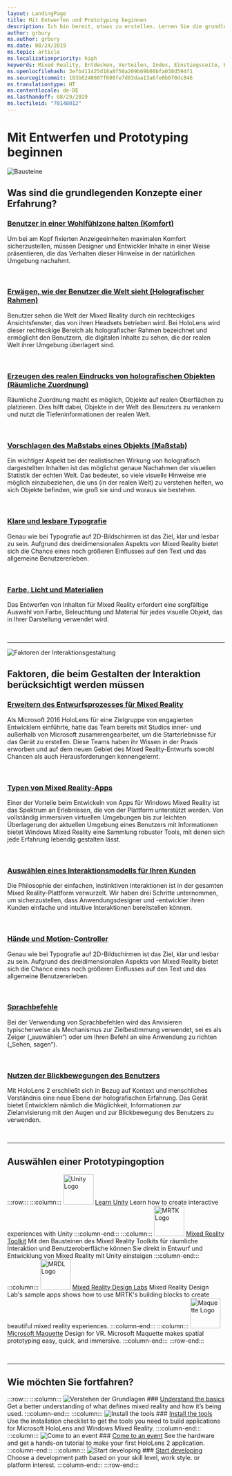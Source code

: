 ```yaml
---
layout: LandingPage
title: Mit Entwerfen und Prototyping beginnen
description: Ich bin bereit, etwas zu erstellen. Lernen Sie die grundlegenden Konzepte kennen, die Sie für den Einstieg in Entwerfen und Prototyping benötigen.
author: grbury
ms.author: grbury
ms.date: 08/24/2019
ms.topic: article
ms.localizationpriority: high
keywords: Mixed Reality, Entdecken, Verteilen, Index, Einstiegsseite, Entwurf, Entwicklung, Tutorials, Beispiel-Apps, Grundlagen, Fallstudien, Ressourcen, HoloLens-Vorgehensweise, Open-Source-Projekte
ms.openlocfilehash: 3efb411425d18a8f50a209b69b00bfa038d594f1
ms.sourcegitcommit: 183b6248807f600fe7d83daa13a6fe0b0f0dc846
ms.translationtype: HT
ms.contentlocale: de-DE
ms.lasthandoff: 08/29/2019
ms.locfileid: "70148012"
---
```

# <a name="start-designing-and-prototyping"></a>Mit Entwerfen und Prototyping beginnen


![Bausteine](images/text_in_unity_viewingangle.jpg)

## <a name="what-are-the-core-concepts-of-an-experience"></a>Was sind die grundlegenden Konzepte einer Erfahrung?

### <a name="keep-the-user-comfortable---comfortcomfortmd"></a>[Benutzer in einer Wohlfühlzone halten (Komfort)](comfort.md)
Um bei am Kopf fixierten Anzeigeeinheiten maximalen Komfort sicherzustellen, müssen Designer und Entwickler Inhalte in einer Weise präsentieren, die das Verhalten dieser Hinweise in der natürlichen Umgebung nachahmt.

<br>

### <a name="consider-how-the-user-sees-the-world---holographic-frameholographic-framemd"></a>[Erwägen, wie der Benutzer die Welt sieht (Holografischer Rahmen)](holographic-frame.md)
Benutzer sehen die Welt der Mixed Reality durch ein rechteckiges Ansichtsfenster, das von ihren Headsets betrieben wird. Bei HoloLens wird dieser rechteckige Bereich als holografischer Rahmen bezeichnet und ermöglicht den Benutzern, die digitalen Inhalte zu sehen, die der realen Welt ihrer Umgebung überlagert sind.

<br>

### <a name="making-holographic-objects-feel-real---spatial-mappingspatial-mappingmd"></a>[Erzeugen des realen Eindrucks von holografischen Objekten (Räumliche Zuordnung)](spatial-mapping.md)
Räumliche Zuordnung macht es möglich, Objekte auf realen Oberflächen zu platzieren. Dies hilft dabei, Objekte in der Welt des Benutzers zu verankern und nutzt die Tiefeninformationen der realen Welt.

<br>

### <a name="suggesting-the-scale-of-an-object---scalescalemd"></a>[Vorschlagen des Maßstabs eines Objekts (Maßstab)](scale.md)
Ein wichtiger Aspekt bei der realistischen Wirkung von holografisch dargestellten Inhalten ist das möglichst genaue Nachahmen der visuellen Statistik der echten Welt. Das bedeutet, so viele visuelle Hinweise wie möglich einzubeziehen, die uns (in der realen Welt) zu verstehen helfen, wo sich Objekte befinden, wie groß sie sind und woraus sie bestehen.

<br>

### <a name="clear-and-readable-typographytypographymd"></a>[Klare und lesbare Typografie](typography.md)
Genau wie bei Typografie auf 2D-Bildschirmen ist das Ziel, klar und lesbar zu sein. Aufgrund des dreidimensionalen Aspekts von Mixed Reality bietet sich die Chance eines noch größeren Einflusses auf den Text und das allgemeine Benutzererleben.

<br>

### <a name="color-light-and-materialscolor-light-and-materialsmd"></a>[Farbe, Licht und Materialien](color,-light-and-materials.md)
Das Entwerfen von Inhalten für Mixed Reality erfordert eine sorgfältige Auswahl von Farbe, Beleuchtung und Material für jedes visuelle Objekt, das in Ihrer Darstellung verwendet wird.


<br>

---



![Faktoren der Interaktionsgestaltung](images/MRTK_BoundingBox_Main.png)

## <a name="interaction-design-factors-to-consider"></a>Faktoren, die beim Gestalten der Interaktion berücksichtigt werden müssen


### <a name="expanding-the-design-process-for-mixed-realitycase-study-expanding-the-design-process-for-mixed-realitymd"></a>[Erweitern des Entwurfsprozesses für Mixed Reality](case-study-expanding-the-design-process-for-mixed-reality.md)
Als Microsoft 2016 HoloLens für eine Zielgruppe von engagierten Entwicklern einführte, hatte das Team bereits mit Studios inner- und außerhalb von Microsoft zusammengearbeitet, um die Starterlebnisse für das Gerät zu erstellen. Diese Teams haben ihr Wissen in der Praxis erworben und auf dem neuen Gebiet des Mixed Reality-Entwurfs sowohl Chancen als auch Herausforderungen kennengelernt.

<br>

### <a name="types-of-mixed-reality-appstypes-of-mixed-reality-appsmd"></a>[Typen von Mixed Reality-Apps](types-of-mixed-reality-apps.md)
Einer der Vorteile beim Entwickeln von Apps für Windows Mixed Reality ist das Spektrum an Erlebnissen, die von der Plattform unterstützt werden. Von vollständig immersiven virtuellen Umgebungen bis zur leichten Überlagerung der aktuellen Umgebung eines Benutzers mit Informationen bietet Windows Mixed Reality eine Sammlung robuster Tools, mit denen sich jede Erfahrung lebendig gestalten lässt.

<br>

### <a name="choose-an-interaction-model-for-your-customerinteraction-fundamentalsmd"></a>[Auswählen eines Interaktionsmodells für Ihren Kunden](interaction-fundamentals.md)
Die Philosophie der einfachen, instinktiven Interaktionen ist in der gesamten Mixed Reality-Plattform verwurzelt. Wir haben drei Schritte unternommen, um sicherzustellen, dass Anwendungsdesigner und -entwickler ihren Kunden einfache und intuitive Interaktionen bereitstellen können.

<br>

### <a name="hands-and-motion-controllershands-and-toolsmd"></a>[Hände und Motion-Controller](hands-and-tools.md)
Genau wie bei Typografie auf 2D-Bildschirmen ist das Ziel, klar und lesbar zu sein. Aufgrund des dreidimensionalen Aspekts von Mixed Reality bietet sich die Chance eines noch größeren Einflusses auf den Text und das allgemeine Benutzererleben.

<br>

### <a name="voice-commandingvoice-designmd"></a>[Sprachbefehle](voice-design.md)
Bei der Verwendung von Sprachbefehlen wird das Anvisieren typischerweise als Mechanismus zur Zielbestimmung verwendet, sei es als Zeiger („auswählen“) oder um Ihren Befehl an eine Anwendung zu richten („Sehen, sagen“).

<br>

### <a name="leveraging-the-users-eye-gazeeye-trackingmd"></a>[Nutzen der Blickbewegungen des Benutzers](eye-tracking.md)
Mit HoloLens 2 erschließt sich in Bezug auf Kontext und menschliches Verständnis eine neue Ebene der holografischen Erfahrung. Das Gerät bietet Entwicklern nämlich die Möglichkeit, Informationen zur Zielanvisierung mit den Augen und zur Blickbewegung des Benutzers zu verwenden.


<br>


---

## <a name="choose-a-prototyping-option"></a>Auswählen einer Prototypingoption  





:::row:::
    :::column:::
        <img alt="Unity Logo" width="70" height="70" src="images/unity_logo.png">
         <a href="https://learn.unity.com/" target="">Learn Unity</a>
        Learn how to create interactive experiences with Unity
    :::column-end:::
        :::column:::
       <img alt="MRTK Logo" width="70" height="70" src="images/MRTK_Logo_Sq_Text.png">
        <a href="https://github.com/Microsoft/MixedRealityToolkit-Unity" target="">Mixed Reality Toolkit</a> Mit den Bausteinen des Mixed Reality Toolkits für räumliche Interaktion und Benutzeroberfläche können Sie direkt in Entwurf und Entwicklung von Mixed Reality mit Unity einsteigen
    :::column-end:::
    :::column:::
        <img alt="MRDL Logo" width="70" height="70" src="images/MRDL_Logo_Sq_Text.png">
         <a href="https://github.com/Microsoft/MRDL_Unity_PeriodicTable" target="">Mixed Reality Design Labs</a>
        Mixed Reality Design Lab's sample apps shows how to use MRTK's building blocks to create beautiful mixed reality experiences.
    :::column-end:::
    :::column:::
        <img alt="Maquette Logo" width="70" height="70" src="images/MicrosoftMaquette_logo_glow.png">
         <a href="https://www.maquette.ms/" target="">Microsoft Maquette</a>
        Design for VR. Microsoft Maquette makes spatial prototyping easy, quick, and immersive.
    :::column-end:::
:::row-end:::


<br>

---



## <a name="what-would-you-like-to-do-next"></a>Wie möchten Sie fortfahren?


:::row:::
    :::column:::
       ![Verstehen der Grundlagen](images/icon-lightbulb.jpg)
        ### [Understand the basics](index-hidden.md)
        Get a better understanding of what defines mixed reality and how it’s being used.
    :::column-end:::
    :::column:::
        ![Install the tools](images/icon-design.jpg)
         ### [Install the tools](install-the-tools.md)
        Use the installation checklist to get the tools you need to build applications for Microsoft HoloLens and Windows Mixed Reality.
    :::column-end:::
    :::column:::
        ![Come to an event](images/icon-calendar.jpg)
         ### [Come to an event](sf-academy-events.md)
        See the hardware and get a hands-on tutorial to make your first HoloLens 2 application.
    :::column-end:::
    :::column:::
        ![Start developing](images/icon-developer.jpg)
         ### [Start developing](development-hidden.md)
        Choose a development path based on your skill level, work style. or platform interest.
    :::column-end:::
:::row-end:::



